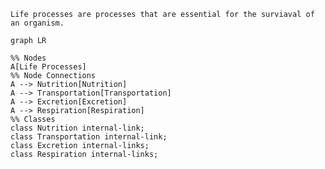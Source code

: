 	Life processes are processes that are essential for the surviaval of an organism. 
```mermaid
graph LR

%% Nodes
A[Life Processes]
%% Node Connections
A --> Nutrition[Nutrition]
A --> Transportation[Transportation]
A --> Excretion[Excretion]
A --> Respiration[Respiration]
%% Classes
class Nutrition internal-link;
class Transportation internal-link;
class Excretion internal-links;
class Respiration internal-links;
```